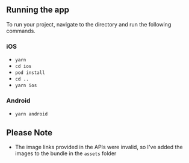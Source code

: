 
## Running the app
To run your project, navigate to the directory and run the following commands.

### iOS
* `yarn`
* `cd ios`
* `pod install`
* `cd ..`
* `yarn ios`

### Android
* `yarn android`

## Please Note
* The image links provided in the APIs were invalid, so I've added the images to the bundle in the `assets` folder 
